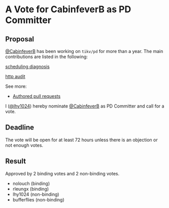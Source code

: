 # A Vote for CabinfeverB as PD Committer

## Proposal

[@CabinfeverB](https://github.com/CabinfeverB) has been working on `tikv/pd` for more than a year. The main contributions are listed in the following:

[scheduling diagnosis](https://github.com/tikv/pd/issues/5257)

[http audit](https://github.com/tikv/pd/issues/4480)

See more:
* [Authored pull requests](https://github.com/tikv/pd/pulls?q=is%3Apr+author%3ACabinfeverB+is)

I ([@lhy1024](https://github.com/lhy1024)) hereby nominate [@CabinfeverB](https://github.com/CabinfeverB) as PD Committer and call for a vote.

## Deadline

The vote will be open for at least 72 hours unless there is an objection or not enough votes.

## Result

Approved by 2 binding votes and 2 non-binding votes.

* nolouch (binding)
* rleungx (binding)
* lhy1024 (non-binding)
* bufferflies (non-binding)
